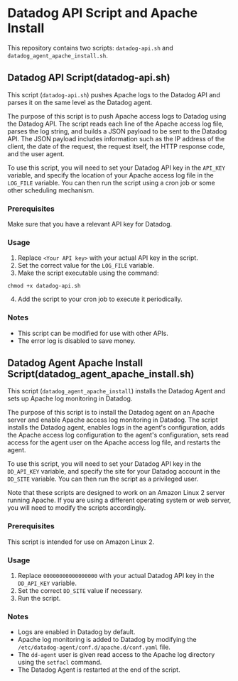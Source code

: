 # Datadog API Script and Apache Install

This repository contains two scripts: `datadog-api.sh` and `datadog_agent_apache_install.sh`. 

## Datadog API Script(datadog-api.sh)

This script (`datadog-api.sh`) pushes Apache logs to the Datadog API and parses it on the same level as the Datadog agent. 

The purpose of this script is to push Apache access logs to Datadog using the Datadog API. The script reads each line of the Apache access log file, parses the log string, and builds a JSON payload to be sent to the Datadog API. The JSON payload includes information such as the IP address of the client, the date of the request, the request itself, the HTTP response code, and the user agent.

To use this script, you will need to set your Datadog API key in the `API_KEY` variable, and specify the location of your Apache access log file in the `LOG_FILE` variable. You can then run the script using a cron job or some other scheduling mechanism.

### Prerequisites

Make sure that you have a relevant API key for Datadog.

### Usage

1. Replace `<Your API key>` with your actual API key in the script.
2. Set the correct value for the `LOG_FILE` variable.
3. Make the script executable using the command:
```
chmod +x datadog-api.sh
```
4. Add the script to your cron job to execute it periodically.

### Notes

- This script can be modified for use with other APIs.
- The error log is disabled to save money.

## Datadog Agent Apache Install Script(datadog_agent_apache_install.sh)

This script (`datadog_agent_apache_install`) installs the Datadog Agent and sets up Apache log monitoring in Datadog.

The purpose of this script is to install the Datadog agent on an Apache server and enable Apache access log monitoring in Datadog. The script installs the Datadog agent, enables logs in the agent's configuration, adds the Apache access log configuration to the agent's configuration, sets read access for the agent user on the Apache access log file, and restarts the agent.

To use this script, you will need to set your Datadog API key in the `DD_API_KEY` variable, and specify the site for your Datadog account in the `DD_SITE` variable. You can then run the script as a privileged user.

Note that these scripts are designed to work on an Amazon Linux 2 server running Apache. If you are using a different operating system or web server, you will need to modify the scripts accordingly.
### Prerequisites

This script is intended for use on Amazon Linux 2.

### Usage

1. Replace `00000000000000000` with your actual Datadog API key in the `DD_API_KEY` variable.
2. Set the correct `DD_SITE` value if necessary.
3. Run the script.

### Notes

- Logs are enabled in Datadog by default.
- Apache log monitoring is added to Datadog by modifying the `/etc/datadog-agent/conf.d/apache.d/conf.yaml` file.
- The `dd-agent` user is given read access to the Apache log directory using the `setfacl` command.
- The Datadog Agent is restarted at the end of the script.
